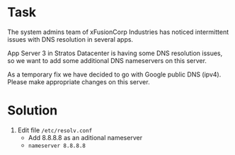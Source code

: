 # Task
The system admins team of xFusionCorp Industries has noticed intermittent issues with DNS resolution in several apps. 

App Server 3 in Stratos Datacenter is having some DNS resolution issues, so we want to add some additional DNS nameservers on this server.

As a temporary fix we have decided to go with Google public DNS (ipv4). Please make appropriate changes on this server.

# Solution  
1. Edit file ```/etc/resolv.conf ```
    * Add 8.8.8.8 as an aditional nameserver
    * ```nameserver 8.8.8.8```
